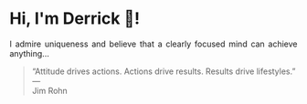 # Hi, I'm Derrick 👋!
<p align="justify">I admire uniqueness and believe that a clearly focused mind can achieve anything...</p> 
<!-- #quote-start -->
<blockquote>&ldquo;Attitude drives actions. Actions drive results. Results drive lifestyles.&rdquo; &mdash; <footer>Jim Rohn</footer></blockquote>
<!-- #quote-end -->
